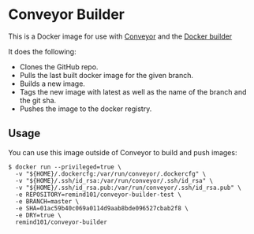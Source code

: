 # Conveyor Builder

This is a Docker image for use with [Conveyor](https://github.com/remind101/conveyor) and the [Docker builder](https://github.com/remind101/conveyor/tree/master/builder/docker)

It does the following:

* Clones the GitHub repo.
* Pulls the last built docker image for the given branch.
* Builds a new image.
* Tags the new image with latest as well as the name of the branch and the git sha.
* Pushes the image to the docker registry.

## Usage

You can use this image outside of Conveyor to build and push images:

```console
$ docker run --privileged=true \
  -v "${HOME}/.dockercfg:/var/run/conveyor/.dockercfg" \
  -v "${HOME}/.ssh/id_rsa:/var/run/conveyor/.ssh/id_rsa" \
  -v "${HOME}/.ssh/id_rsa.pub:/var/run/conveyor/.ssh/id_rsa.pub" \
  -e REPOSITORY=remind101/conveyor-builder-test \
  -e BRANCH=master \
  -e SHA=01ac59b40c069a0114d9aab8bde096527cbab2f8 \
  -e DRY=true \
  remind101/conveyor-builder
```
